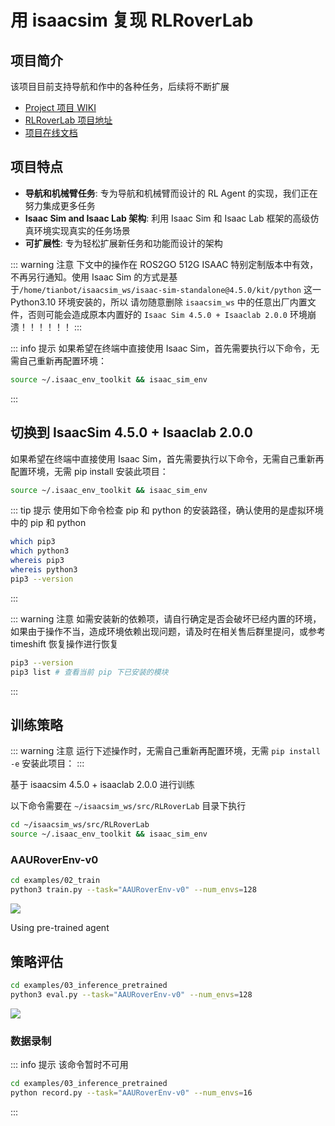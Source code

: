 # 用 isaacsim 复现 RLRoverLab

## 项目简介

该项目目前支持导航和作中的各种任务，后续将不断扩展

- [Project 项目 WIKI](https://github.com/abmoRobotics/RLRoverLab/wiki/Development#step-2-add-the-asset-files)
- [RLRoverLab 项目地址](https://github.com/abmoRobotics/RLRoverLab)
- [项目在线文档](https://abmorobotics.github.io/RLRoverLab/examples/examples.html)

## 项目特点

- **导航和机械臂任务**: 专为导航和机械臂而设计的 RL Agent 的实现，我们正在努力集成更多任务
- **Isaac Sim and Isaac Lab 架构**: 利用 Isaac Sim 和 Isaac Lab 框架的高级仿真环境实现真实的任务场景
- **可扩展性**: 专为轻松扩展新任务和功能而设计的架构

::: warning 注意
下文中的操作在 ROS2GO 512G ISAAC 特别定制版本中有效，不再另行通知。使用 Isaac Sim 的方式是基于`/home/tianbot/isaacsim_ws/isaac-sim-standalone@4.5.0/kit/python` 这一 Python3.10 环境安装的，所以
请勿随意删除 `isaacsim_ws` 中的任意出厂内置文件，否则可能会造成原本内置好的 `Isaac Sim 4.5.0 + Isaaclab 2.0.0` 环境崩溃！！！！！！
:::

::: info 提示
如果希望在终端中直接使用 Isaac Sim，首先需要执行以下命令，无需自己重新再配置环境：
```bash
source ~/.isaac_env_toolkit && isaac_sim_env
```
:::

## 切换到 IsaacSim 4.5.0 + Isaaclab 2.0.0

如果希望在终端中直接使用 Isaac Sim，首先需要执行以下命令，无需自己重新再配置环境，无需 pip install 安装此项目：
```bash
source ~/.isaac_env_toolkit && isaac_sim_env
```

::: tip 提示
使用如下命令检查 pip 和 python 的安装路径，确认使用的是虚拟环境中的 pip 和 python
```bash
which pip3
which python3
whereis pip3
whereis python3
pip3 --version
```
:::

::: warning 注意
如需安装新的依赖项，请自行确定是否会破坏已经内置的环境，如果由于操作不当，造成环境依赖出现问题，请及时在相关售后群里提问，或参考 timeshift 恢复操作进行恢复
```bash
pip3 --version
pip3 list # 查看当前 pip 下已安装的模块
```
:::

## 训练策略

::: warning 注意
运行下述操作时，无需自己重新再配置环境，无需 `pip install -e` 安装此项目：
:::

基于 isaacsim 4.5.0 + isaaclab 2.0.0 进行训练

以下命令需要在 `~/isaacsim_ws/src/RLRoverLab` 目录下执行

```bash
cd ~/isaacsim_ws/src/RLRoverLab
source ~/.isaac_env_toolkit && isaac_sim_env
```

### AAURoverEnv-v0
```bash
cd examples/02_train
python3 train.py --task="AAURoverEnv-v0" --num_envs=128
```

![](https://tianbot-pic.oss-cn-beijing.aliyuncs.com/tianbot-pic/Tianbot-Doc/isaacsim_rlroverlab_train.png)

Using pre-trained agent

## 策略评估

```bash
cd examples/03_inference_pretrained
python3 eval.py --task="AAURoverEnv-v0" --num_envs=128
```

![](https://tianbot-pic.oss-cn-beijing.aliyuncs.com/tianbot-pic/Tianbot-Doc/isaacsim_rlroverlab_eval.png)


### 数据录制

::: info 提示
该命令暂时不可用

```bash
cd examples/03_inference_pretrained
python record.py --task="AAURoverEnv-v0" --num_envs=16
```
:::
